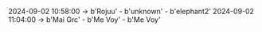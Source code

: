 2024-09-02 10:58:00 -> b'Rojuu' - b'unknown' - b'elephant2'
2024-09-02 11:04:00 -> b'Mai Grc' - b'Me Voy' - b'Me Voy'
